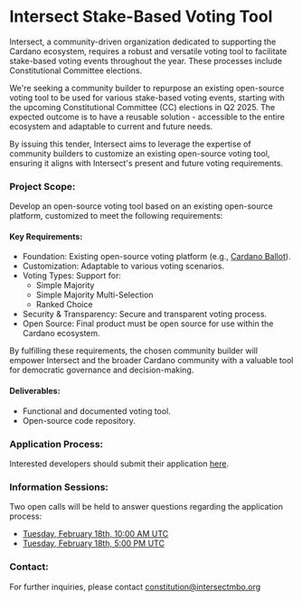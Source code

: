 # Intersect Stake-Based Voting Tool

Intersect, a community-driven organization dedicated to supporting the Cardano ecosystem, requires a robust and versatile voting tool to facilitate stake-based voting events throughout the year. These processes include Constitutional Committee elections.

We're seeking a community builder to repurpose an existing open-source voting tool to be used for various stake-based voting events, starting with the upcoming Constitutional Committee (CC) elections in Q2 2025. The expected outcome is to have a reusable solution - accessible to the entire ecosystem and adaptable to current and future needs.

By issuing this tender, Intersect aims to leverage the expertise of community builders to customize an existing open-source voting tool, ensuring it aligns with Intersect's present and future voting requirements.

### Project Scope:

Develop an open-source voting tool based on an existing open-source platform, customized to meet the following requirements:

#### Key Requirements:

* Foundation: Existing open-source voting platform (e.g., [Cardano Ballot](https://github.com/cardano-foundation/cf-cardano-ballot)).
* Customization: Adaptable to various voting scenarios.
* Voting Types: Support for:
  * Simple Majority
  * Simple Majority Multi-Selection
  * Ranked Choice
* Security & Transparency: Secure and transparent voting process.
* Open Source: Final product must be open source for use within the Cardano ecosystem.

By fulfilling these requirements, the chosen community builder will empower Intersect and the broader Cardano community with a valuable tool for democratic governance and decision-making.

#### Deliverables:

* Functional and documented voting tool.
* Open-source code repository.

### Application Process:

Interested developers should submit their application [here](https://mpc.intersectmbo.org/funding-application).

### Information Sessions:

Two open calls will be held to answer questions regarding the application process:

* [Tuesday, February 18th, 10:00 AM UTC](http://meet.google.com/xsf-ojeg-npd)
* [Tuesday, February 18th, 5:00 PM UTC](http://meet.google.com/som-uvmr-hfx)

### Contact:

For further inquiries, please contact [constitution@intersectmbo.org](mailto:constitution@intersectmbo.org)
